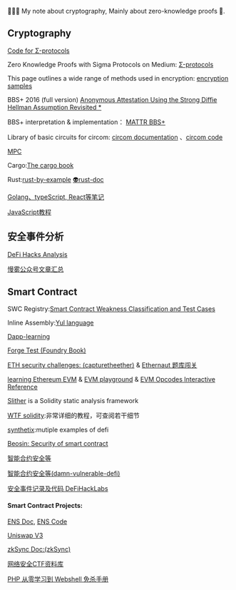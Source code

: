 🧝🏻‍♀️ My note about cryptography, Mainly about zero-knowledge proofs 🥥.  

## Cryptography
[Code for Σ-protocols](https://github.com/ferrarif1/MyNote/tree/6c6907d2d7967a00e66bc0799c124c711fe4a2e2/sigma%20protocol%20code "Heading link")   

Zero Knowledge Proofs with Sigma Protocols on Medium:
[Σ-protocols](https://medium.com/@loveshharchandani/zero-knowledge-proofs-with-sigma-protocols-91e94858a1fb "Heading link")   

This page outlines a wide range of methods used in encryption:
[encryption samples](https://asecuritysite.com/encryption "Heading link")   

BBS+ 2016 (full version)
[Anonymous Attestation Using the Strong Diffie Hellman Assumption Revisited *](https://eprint.iacr.org/2016/663.pdf "Heading link")   

BBS+ interpretation & implementation：
[MATTR BBS+](https://identity.foundation/bbs-signature/draft-looker-cfrg-bbs-signatures.html "Heading link")   

Library of basic circuits for circom: [circom documentation](https://docs.circom.io/getting-started/installation/ "Heading link") 、[circom code](https://github.com/iden3/circomlib "Heading link")   

[MPC](https://github.com/rdragos/awesome-mpc "Heading link")    

Cargo:[The cargo book](https://doc.rust-lang.org/cargo/getting-started/first-steps.html "Heading link")   

Rust:[rust-by-example](https://rustwiki.org/zh-CN/rust-by-example "Heading link")    [👽rust-doc](https://docs.rs/ "Heading link")  

[Golang、typeScript, React等笔记](https://pjchender.dev/golang/grpc-getting-started/ "Heading link")

[JavaScript教程](https://zh.javascript.info/intro "Heading link")

## 安全事件分析
[DeFi Hacks Analysis](https://web3sec.notion.site/web3sec/c582b99cd7a84be48d972ca2126a2a1f?v=4671590619bd4b2ab16a15256e4fbba1)

[慢雾公众号文章汇总](https://mp.weixin.qq.com/mp/appmsgalbum?__biz=MzU4ODQ3NTM2OA==&action=getalbum&album_id=1378653641065857025&scene=173&from_msgid=2247498194&from_itemidx=1&count=3&nolastread=1#wechat_redirect  "Heading link")

## Smart Contract
SWC Registry:[Smart Contract Weakness Classification and Test Cases](https://swcregistry.io/ "Heading link")  

Inline Assembly:[Yul language](https://docs.soliditylang.org/en/v0.8.14/yul.html#yul "Heading link")  

[Dapp-learning](https://github.com/ferrarif1/Dapp-Learning?organization=ferrarif1&organization=ferrarif1 "Heading link")   

[Forge Test (Foundry Book)](https://book.getfoundry.sh/ "Heading link")  

[ETH security challenges: (capturetheether)](https://capturetheether.com/challenges/ "Heading link") &
[Ethernaut 题库闯关](https://capturetheether.com/challenges/](https://learnblockchain.cn/column/19) "Heading link")

[learning Ethereum EVM](https://stermi.xyz/blog/lets-play-evm-puzzles "Heading link")  & [EVM playground](https://www.evm.codes/playground?unit=Wei&codeType=Mnemonic&code=%27z0x4wMSTORE%7E3wRETURN%27%7EyzzPUSH1+y%5Cnw2%7E0y%01wyz%7E_&fork=grayGlacier "Heading link") & [EVM Opcodes Interactive Reference](https://www.evm.codes/?fork=grayGlacier  "Heading link")

[Slither](https://github.com/crytic/slither "Heading link") is a Solidity static analysis framework

[WTF solidity](https://github.com/AmazingAng/WTF-Solidity "Heading link"):非常详细的教程，可查阅若干细节

[synthetix](https://github.com/Synthetixio/synthetix "Heading link"):mutiple examples of defi

[Beosin: Security of smart contract](https://github.com/ferrarif1/Security-Vulnerabilities-Analysis-Series "Heading link")

[智能合约安全等](https://github.com/ferrarif1/solidity-expert "Heading link")

[智能合约安全等(damn-vulnerable-defi)](https://github.com/OpenZeppelin/damn-vulnerable-defi "Heading link")  

[安全事件记录及代码 DeFiHackLabs](https://github.com/SunWeb3Sec/DeFiHackLabs/tree/main "Heading link")

#### Smart Contract Projects:
[ENS Doc](https://docs.ens.domains/ "Heading link"), 
[ENS Code](https://github.com/ensdomains/ens-contracts/tree/fb88681d476e8cabc642781262043b8d521fefd5 "Heading link")  

[Uniswap V3](https://liaoph.com/uniswap-v3-1/ "Heading link")  

[zkSync Doc:(zkSync)](https://docs.zksync.io/dev/contracts/#porting-smart-contracts "Heading link")  

[网络安全CTF资料库](https://ctf.tj.cn "Heading link")  

[PHP 从零学习到 Webshell 免杀手册](https://paper.seebug.org/3044/ "Heading link")  

